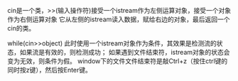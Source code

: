 cin是一个类，>>(输入操作符)接受一个istream作为左侧运算对象，接受一个对象作为右侧运算对象
它从左侧的istream读入数据，赋给右边的对象，最后返回一个cin的类。

while(cin>>object) 此时使用一个istream对象作为条件，其效果是检测流的状态，如果流是有效的，则检测成功；
如果遇到文件结束符，istream对象的状态会变为无效，则条件为假。
window下的文件文件结束符是敲Ctrl+z（按住ctrl键的同时按z键），然后按Enter键。
